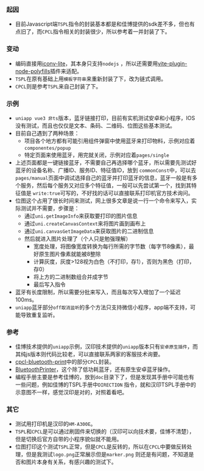 ### 起因

- 目前Javascript端`TSPL`指令的封装基本都是和佳博提供的sdk差不多，但也有点旧了，而`CPCL`指令相关的封装很少，所以参考着一并封装了下。

### 变动

- 编码直接用[iconv-lite](https://github.com/ashtuchkin/iconv-lite)，其本身只支持`nodejs`
  ，所以还需要用[vite-plugin-node-polyfills](https://www.npmjs.com/package/vite-plugin-node-polyfills)插件来适配。
- `TSPL`在原有基础上用`模板字符串`来重新封装了下，改为链式调用。
- `CPCL`则是参考`TSPL`来自己封装了下。

### 示例

- `uniapp vue3 非ts`版本，蓝牙链接打印，目前有实机测试安卓和小程序，IOS没有测试，而且也仅仅是文本、条码、二维码、位图这些基本测试。
- 目前自己遇到了两种场景：
    - 项目各个地方都有可能引用组件弹窗中使用蓝牙来打印物料，示例对应着`componentes/popup`
    - 特定页面来使用蓝牙，用完就关闭，示例对应着`pages/single`
- 上述页面都是一键链接蓝牙，不需要自己再选择哪个蓝牙，所以需要先测试好蓝牙的设备名称、广播ID、服务ID、特征值ID，放到
  `commonConst`中，可以去`pages/manual`页面中调试选择自己的蓝牙并打印蓝牙的信息，蓝牙一般是有多个服务，然后每个服务又对应多个特征值，一般可以先尝试第一个，找到其特征值是
  `write:true`可写的，不好找的话可以直接联系打印机官方技术询问。
- 位图这个占用了很长时间来测试，网上很多文章是说一行一个命令来写入，实际测试并不需要，步骤是：
    - 通过`uni.getImageInfo`来获取要打印的图片信息
    - 通过`uni.createCanvasContext`来将图片画到画布上
    - 通过`uni.canvasGetImageData`来获取图片的二进制信息
    - 然后就进入图片处理了（个人只是勉强理解）
        - 宽度处理，将图像宽度转换为每行所需的字节数（每字节8像素），最好原生图片像素就能被8整除
        - 计算灰度，灰度>128视为白色（不打印，存1），否则为黑色（打印，存0）
        - 将上方的二进制数组合并成字节
        - 最后写入指令
- 蓝牙有长度限制，所以需要分批来写入，而且每次写入增加了一个延迟100ms。
- `uniapp`蓝牙部分`off取消监听`的多个方法只支持微信小程序，app端不支持，可能导致重复监听。

### 参考

- 佳博技术提供的`uniapp`示例，汉印技术提供的`uniapp`版本只有`安卓原生插件`，而其纯js版本则代码比较老，可以直接联系两家的客服技术询要。
- [cpcl-bluetooth-print](https://github.com/codersmoixan/cpcl-bluetooth-print)中的部分`CPCL`封装。
- [BluetoothPrinter](https://gitee.com/booltrue/bluetooth-printer/tree/master)，这个除了低功耗蓝牙，还有原生安卓蓝牙操作。
- 编程手册主要是参考佳博的，放到`doc`目录下了，但是发现其手册中可能也有一些问题，例如佳博的TSPL手册中`DIRECTION`
  指令，就和汉印TSPL手册中的示意图不一样，感觉汉印是对的，对照着看吧。

### 其它

- 测试用打印机是汉印的`HM-A300E`。
- `TSPL`和`CPCL`是可以通过刷固件来切换的（汉印可以向技术要，佳博不清楚），但是切换后官方自带的小程序貌似就不能用。
- 位图打印这个测试`TSPL`正常，但是`CPCL`是反转的，所以在`CPCL`中要做反转处理，但是我测试`logo.png`正常展示但是`marker.png`
  则还是有问题，不知道是否和图片本身有关系，有感兴趣的测试下。
